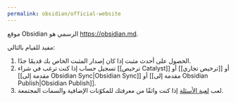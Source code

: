 ```yaml
---
permalink: obsidian/official-website
---
```


موقع Obsidian الرسمي هو <https://obsidian.md>.

مفيد للقيام بالتالي:

1. الحصول على أحدث مثبت إذا كان إصدار المثبت الخاص بك قديمًا جدًا.
2. تسجيل حساب إذا كنت ترغب في شراء [[ترخيص Catalyst]] أو [[ترخيص تجاري]] أو [[مقدمة إلى Obsidian Sync|Obsidian Sync]] أو [[مقدمة إلى Obsidian Publish|Obsidian Publish]].
3. لعب [لعبة الأسئلة](https://obsidian.md/quiz) إذا كنت واثقًا من معرفتك للمكوّنات الإضافية والسمات المجتمعة.
